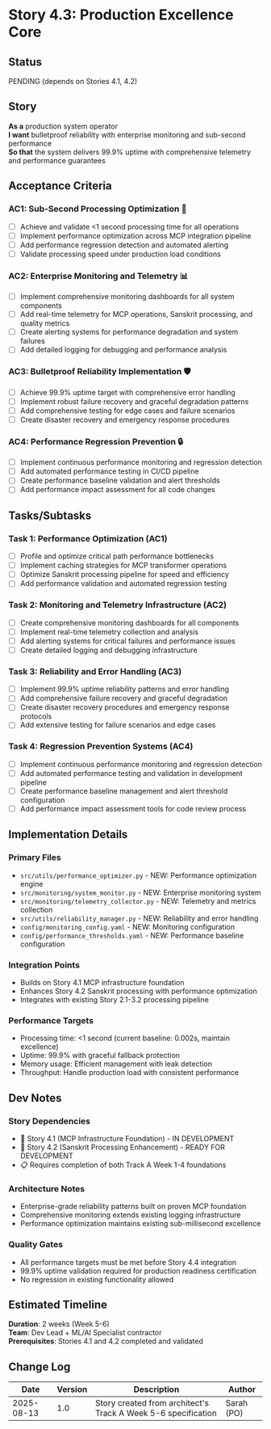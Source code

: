 # Story 4.3: Production Excellence Core

## Status
PENDING (depends on Stories 4.1, 4.2)

## Story
**As a** production system operator  
**I want** bulletproof reliability with enterprise monitoring and sub-second performance  
**So that** the system delivers 99.9% uptime with comprehensive telemetry and performance guarantees

## Acceptance Criteria

### AC1: Sub-Second Processing Optimization 🚀
- [ ] Achieve and validate <1 second processing time for all operations
- [ ] Implement performance optimization across MCP integration pipeline
- [ ] Add performance regression detection and automated alerting
- [ ] Validate processing speed under production load conditions

### AC2: Enterprise Monitoring and Telemetry 📊
- [ ] Implement comprehensive monitoring dashboards for all system components
- [ ] Add real-time telemetry for MCP operations, Sanskrit processing, and quality metrics
- [ ] Create alerting systems for performance degradation and system failures
- [ ] Add detailed logging for debugging and performance analysis

### AC3: Bulletproof Reliability Implementation 🛡️
- [ ] Achieve 99.9% uptime target with comprehensive error handling
- [ ] Implement robust failure recovery and graceful degradation patterns
- [ ] Add comprehensive testing for edge cases and failure scenarios
- [ ] Create disaster recovery and emergency response procedures

### AC4: Performance Regression Prevention 🔒
- [ ] Implement continuous performance monitoring and regression detection
- [ ] Add automated performance testing in CI/CD pipeline
- [ ] Create performance baseline validation and alert thresholds
- [ ] Add performance impact assessment for all code changes

## Tasks/Subtasks

### Task 1: Performance Optimization (AC1)
- [ ] Profile and optimize critical path performance bottlenecks
- [ ] Implement caching strategies for MCP transformer operations
- [ ] Optimize Sanskrit processing pipeline for speed and efficiency
- [ ] Add performance validation and automated regression testing

### Task 2: Monitoring and Telemetry Infrastructure (AC2)
- [ ] Create comprehensive monitoring dashboards for all components
- [ ] Implement real-time telemetry collection and analysis
- [ ] Add alerting systems for critical failures and performance issues
- [ ] Create detailed logging and debugging infrastructure

### Task 3: Reliability and Error Handling (AC3)
- [ ] Implement 99.9% uptime reliability patterns and error handling
- [ ] Add comprehensive failure recovery and graceful degradation
- [ ] Create disaster recovery procedures and emergency response protocols
- [ ] Add extensive testing for failure scenarios and edge cases

### Task 4: Regression Prevention Systems (AC4)
- [ ] Implement continuous performance monitoring and regression detection
- [ ] Add automated performance testing and validation in development pipeline
- [ ] Create performance baseline management and alert threshold configuration
- [ ] Add performance impact assessment tools for code review process

## Implementation Details

### Primary Files
- `src/utils/performance_optimizer.py` - NEW: Performance optimization engine
- `src/monitoring/system_monitor.py` - NEW: Enterprise monitoring system
- `src/monitoring/telemetry_collector.py` - NEW: Telemetry and metrics collection
- `src/utils/reliability_manager.py` - NEW: Reliability and error handling
- `config/monitoring_config.yaml` - NEW: Monitoring configuration
- `config/performance_thresholds.yaml` - NEW: Performance baseline configuration

### Integration Points
- Builds on Story 4.1 MCP infrastructure foundation
- Enhances Story 4.2 Sanskrit processing with performance optimization
- Integrates with existing Story 2.1-3.2 processing pipeline

### Performance Targets
- Processing time: <1 second (current baseline: 0.002s, maintain excellence)
- Uptime: 99.9% with graceful fallback protection
- Memory usage: Efficient management with leak detection
- Throughput: Handle production load with consistent performance

## Dev Notes

### Story Dependencies
- 🔄 Story 4.1 (MCP Infrastructure Foundation) - IN DEVELOPMENT
- 🔄 Story 4.2 (Sanskrit Processing Enhancement) - READY FOR DEVELOPMENT
- 📋 Requires completion of both Track A Week 1-4 foundations

### Architecture Notes
- Enterprise-grade reliability patterns built on proven MCP foundation
- Comprehensive monitoring extends existing logging infrastructure
- Performance optimization maintains existing sub-millisecond excellence

### Quality Gates
- All performance targets must be met before Story 4.4 integration
- 99.9% uptime validation required for production readiness certification
- No regression in existing functionality allowed

## Estimated Timeline
**Duration**: 2 weeks (Week 5-6)  
**Team**: Dev Lead + ML/AI Specialist contractor  
**Prerequisites**: Stories 4.1 and 4.2 completed and validated

## Change Log
| Date | Version | Description | Author |
|------|---------|-------------|---------|
| 2025-08-13 | 1.0 | Story created from architect's Track A Week 5-6 specification | Sarah (PO) |